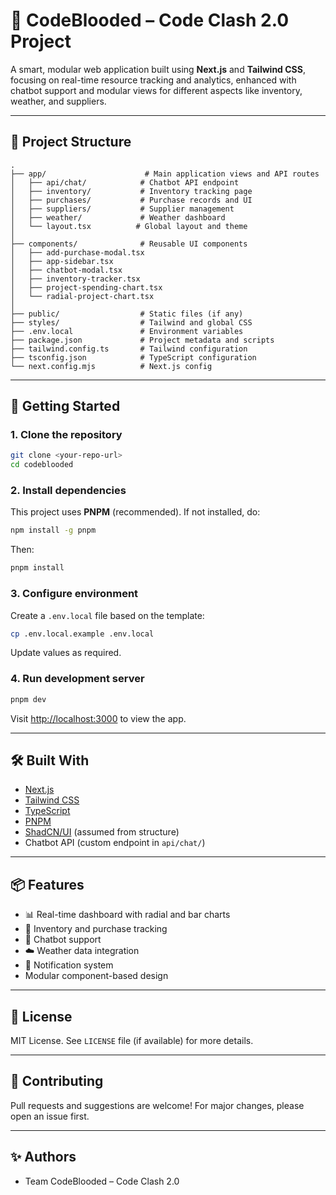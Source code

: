 # 🧠 CodeBlooded – Code Clash 2.0 Project

A smart, modular web application built using **Next.js** and **Tailwind CSS**, focusing on real-time resource tracking and analytics, enhanced with chatbot support and modular views for different aspects like inventory, weather, and suppliers.

---

## 📁 Project Structure

```
.
├── app/                      # Main application views and API routes
│   ├── api/chat/            # Chatbot API endpoint
│   ├── inventory/           # Inventory tracking page
│   ├── purchases/           # Purchase records and UI
│   ├── suppliers/           # Supplier management
│   ├── weather/             # Weather dashboard
│   └── layout.tsx          # Global layout and theme
│
├── components/              # Reusable UI components
│   ├── add-purchase-modal.tsx
│   ├── app-sidebar.tsx
│   ├── chatbot-modal.tsx
│   ├── inventory-tracker.tsx
│   ├── project-spending-chart.tsx
│   └── radial-project-chart.tsx
│
├── public/                  # Static files (if any)
├── styles/                  # Tailwind and global CSS
├── .env.local               # Environment variables
├── package.json             # Project metadata and scripts
├── tailwind.config.ts       # Tailwind configuration
├── tsconfig.json            # TypeScript configuration
└── next.config.mjs          # Next.js config
```

---

## 🚀 Getting Started

### 1. Clone the repository

```bash
git clone <your-repo-url>
cd codeblooded
```

### 2. Install dependencies

This project uses **PNPM** (recommended). If not installed, do:

```bash
npm install -g pnpm
```

Then:

```bash
pnpm install
```

### 3. Configure environment

Create a `.env.local` file based on the template:

```bash
cp .env.local.example .env.local
```

Update values as required.

### 4. Run development server

```bash
pnpm dev
```

Visit [http://localhost:3000](http://localhost:3000) to view the app.

---

## 🛠️ Built With

- [Next.js](https://nextjs.org/)
- [Tailwind CSS](https://tailwindcss.com/)
- [TypeScript](https://www.typescriptlang.org/)
- [PNPM](https://pnpm.io/)
- [ShadCN/UI](https://ui.shadcn.com/) (assumed from structure)
- Chatbot API (custom endpoint in `api/chat/`)

---

## 📦 Features

- 📊 Real-time dashboard with radial and bar charts
- 🛒 Inventory and purchase tracking
- 🤖 Chatbot support
- ☁️ Weather data integration
- 🔔 Notification system
- Modular component-based design

---

## 📄 License

MIT License. See `LICENSE` file (if available) for more details.

---

## 🤝 Contributing

Pull requests and suggestions are welcome! For major changes, please open an issue first.

---

## ✨ Authors

- Team CodeBlooded – Code Clash 2.0
